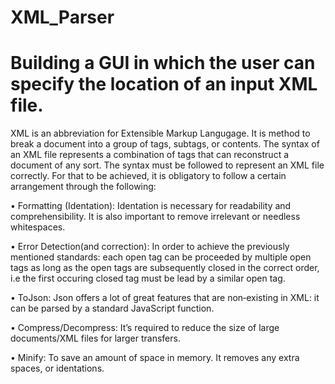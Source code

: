 # XML_Parser
Building a GUI in which the user can specify the location of an input XML file.
========================================================================================
XML is an abbreviation for Extensible Markup Langugage. It is method to break a document into a group of
tags, subtags, or contents. The syntax of an XML file represents a combination of tags that can reconstruct
a document of any sort.
The syntax must be followed to represent an XML file correctly. For that to be achieved, it is obligatory to
follow a certain arrangement through the following:

• Formatting (Identation):
Identation is necessary for readability and comprehensibility. It is also important to remove irrelevant or
needless whitespaces.

• Error Detection(and correction):
In order to achieve the previously mentioned standards: each open tag can be proceeded by multiple open
tags as long as the open tags are subsequently closed in the correct order, i.e the first occuring closed tag
must be lead by a similar open tag.

• ToJson: Json offers a lot of great features that are non‐existing in XML: it can be parsed by a standard
JavaScript function.

• Compress/Decompress: It’s required to reduce the size of large documents/XML files for larger
transfers.

• Minify: To save an amount of space in memory. It removes any extra spaces, or identations.

